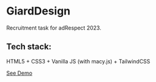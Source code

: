 # GiardDesign
Recruitment task for adRespect 2023.

## Tech stack:
HTML5 + CSS3 + Vanilla JS (with macy.js) + TailwindCSS

[See Demo](http://giarddesing-adrespect.you2.pl "GiardDesign Demo")
